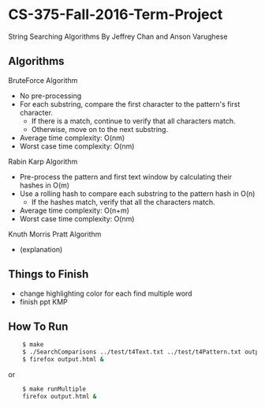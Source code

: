 # CS-375-Fall-2016-Term-Project
String Searching Algorithms
By Jeffrey Chan and Anson Varughese

## Algorithms
 BruteForce Algorithm
- No pre-processing
- For each substring, compare the first character to the pattern's first character.
	- If there is a match, continue to verify that all characters match.
	- Otherwise, move on to the next substring.
- Average time complexity: O(nm)
- Worst case time complexity: O(nm)

Rabin Karp Algorithm
- Pre-process the pattern and first text window by calculating their hashes in O(m)
- Use a rolling hash to compare each substring to the pattern hash in O(n)
	- If the hashes match, verify that all the characters match.
- Average time complexity: O(n+m)
- Worst case time complexity: O(nm)

Knuth Morris Pratt Algorithm
- (explanation)

## Things to Finish
- change highlighting color for each find multiple word
- finish ppt KMP

## How To Run
```sh
	$ make
	$ ./SearchComparisons ../test/t4Text.txt ../test/t4Pattern.txt output.html multiple
	$ firefox output.html & 
```
or 
```sh
	$ make runMultiple
	firefox output.html &
```

